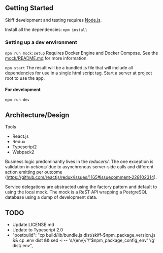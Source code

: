 ## Getting Started
Skiff development and testing requires [Node.js](https://nodejs.org/). 

Install all the dependencies:
`npm install`

### Setting up a dev environment

`npm run mock:setup`
Requires Docker Engine and Docker Compose.  See the [mock/README.md](mock/README.md) for more information.

`npm start`
The result will be a bundled js file that will include all dependencies for use in a single html script tag.  Start a server at project root to use the app.

#### For development
`npm run dev`

## Architecture/Design
Tools
* React.js
* Redux
* Typescript2
* Webpack2

Business logic predominantly lives in the *reducers/*.  The one exception is validation in *actions/* due to asynchronous server-side calls and different action emitting per outcome (https://github.com/reactjs/redux/issues/1165#issuecomment-228102314). 

Service delegations are abstracted using the factory pattern and default to using the local mock.  The mock is a ReST API wrapping a PostgreSQL database using a dump of development data. 

## TODO
* Update LICENSE.md
* Update to Typescript 2.0 
* "postbuild": "cp build/lib/bundle.js dist/skiff-$npm_package_version.js && cp .env dist && sed -i -- 's/{env}/'\"$npm_package_config_env\"'/g' dist/.env",



